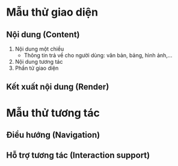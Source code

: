 # Mẫu thử giao diện
## Nội dung (Content)
1. Nội dung một chiều
	- Thông tin trả về cho người dùng: văn bản, bảng, hình ảnh,...
2. Nội dung tương tác
3. Phần tử giao diện
## Kết xuất nội dung (Render)

# Mẫu thử tương tác
## Điều hướng (Navigation)
## Hỗ trợ tương tác (Interaction support)